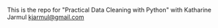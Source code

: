 This is the repo for "Practical Data Cleaning with Python" with Katharine Jarmul <kjarmul@gmail.com>